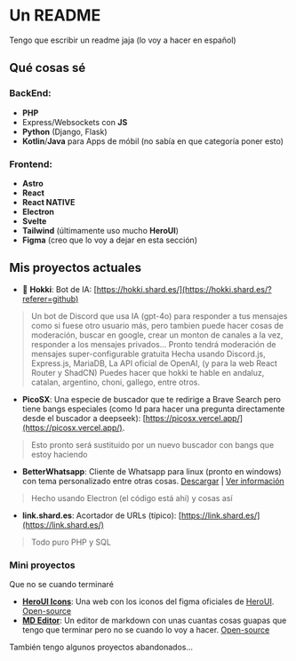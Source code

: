 # Un README

Tengo que escribir un readme jaja (lo voy a hacer en español)

## Qué cosas sé
### BackEnd:
- **PHP**
- Express/Websockets con **JS**
- **Python** (Django, Flask)
- **Kotlin**/**Java** para Apps de móbil (no sabía en que categoría poner esto)

### Frontend:
- **Astro**
- **React**
- **React NATIVE**
- **Electron**
- **Svelte**
- **Tailwind** (últimamente uso mucho **HeroUI**)
- **Figma** (creo que lo voy a dejar en esta sección)

## Mis proyectos actuales
- 👑 **Hokki**: Bot de IA: [https://hokki.shard.es/](https://hokki.shard.es/?referer=github)
> Un bot de Discord que usa IA (gpt-4o) para responder a tus mensajes como si fuese otro usuario más, pero tambien puede hacer cosas de moderación, buscar en google, crear un monton de canales a la vez, responder a los mensajes privados...
> Pronto tendrá moderación de mensajes super-configurable gratuita
> Hecha usando Discord.js, Express.js, MariaDB, La API oficial de OpenAI, (y para la web React Router y ShadCN)
> Puedes hacer que hokki te hable en andaluz, catalan, argentino, choni, gallego, entre otros.

- **PicoSX**: Una especie de buscador que te redirige a Brave Search pero tiene bangs especiales (como !d para hacer una pregunta directamente desde el buscador a deepseek): [https://picosx.vercel.app/](https://picosx.vercel.app/).
> Esto pronto será sustituido por un nuevo buscador con bangs que estoy haciendo

- **BetterWhatsapp**: Cliente de Whatsapp para linux (pronto en windows) con tema personalizado entre otras cosas. [Descargar](https://github.com/pico190/betterwhatsapp/releases/tag/v1.4.5) | [Ver información](https://github.com/pico190/betterwhatsapp)
> Hecho usando Electron (el código está ahi) y cosas así

-  **link.shard.es**: Acortador de URLs (típico): [https://link.shard.es/](https://link.shard.es/)
> Todo puro PHP y SQL

### Mini proyectos
Que no se cuando terminaré

- [**HeroUI Icons**](https://herouicons.vercel.app/): Una web con los iconos del figma oficiales de [HeroUI](https://heroui.com). [Open-source](https://github.com/pico190/heroicons)
- [**MD Editor**](https://picomdeditor.vercel.app/): Un editor de markdown con unas cuantas cosas guapas que tengo que terminar pero no se cuando lo voy a hacer. [Open-source](https://github.com/pico190/mdeditor)

También tengo algunos proyectos abandonados...

